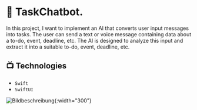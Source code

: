 # 💬 TaskChatbot.

In this project, I want to implement an AI that converts user input messages into tasks. The user can send a text or voice message containing data about a to-do, event, deadline, etc. The AI is designed to analyze this input and extract it into a suitable to-do, event, deadline, etc.

## 📺 Technologies

- `Swift`
- `SwiftUI`

![Bildbeschreibung](![image](https://github.com/lucablancomarchese/TaskChatbot/assets/118488078/37dd7593-b3b5-499c-ad14-c86f5bf55162)){:width="300"}


